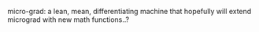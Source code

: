 micro-grad: a lean, mean, differentiating machine that hopefully will extend micrograd with new math functions..?
